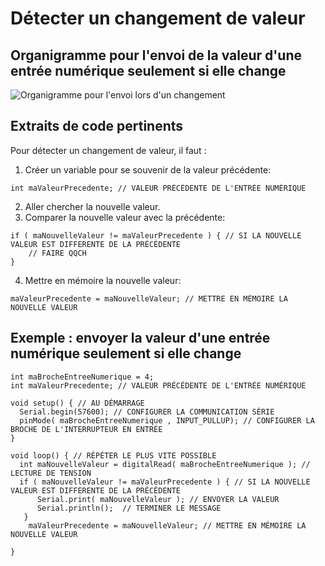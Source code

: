 # Détecter un changement de valeur

## Organigramme pour l'envoi de la valeur d'une entrée numérique seulement si elle change

![Organigramme pour l'envoi lors d'un changement](./interrupteur_changement_de_valeur.svg)

## Extraits de code pertinents

Pour détecter un changement de valeur, il faut : 
1) Créer un variable pour se souvenir de la valeur précédente:
```arduino
int maValeurPrecedente; // VALEUR PRÉCÉDENTE DE L'ENTRÉE NUMÉRIQUE
```
2) Aller chercher la nouvelle valeur.
3) Comparer la nouvelle valeur avec la précédente:
```arduino
if ( maNouvelleValeur != maValeurPrecedente ) { // SI LA NOUVELLE VALEUR EST DIFFERENTE DE LA PRÉCÉDENTE
	// FAIRE QQCH
}
```
4) Mettre en mémoire la nouvelle valeur:
```arduino
maValeurPrecedente = maNouvelleValeur; // METTRE EN MÉMOIRE LA NOUVELLE VALEUR
```

## Exemple : envoyer la valeur d'une entrée numérique seulement si elle change


```arduino
int maBrocheEntreeNumerique = 4;
int maValeurPrecedente; // VALEUR PRÉCÉDENTE DE L'ENTRÉE NUMÉRIQUE

void setup() { // AU DÉMARRAGE
  Serial.begin(57600); // CONFIGURER LA COMMUNICATION SÉRIE
  pinMode( maBrocheEntreeNumerique , INPUT_PULLUP); // CONFIGURER LA BROCHE DE L'INTERRUPTEUR EN ENTRÉE
}

void loop() { // RÉPÉTER LE PLUS VITE POSSIBLE
  int maNouvelleValeur = digitalRead( maBrocheEntreeNumerique ); // LECTURE DE TENSION
  if ( maNouvelleValeur != maValeurPrecedente ) { // SI LA NOUVELLE VALEUR EST DIFFERENTE DE LA PRÉCÉDENTE     
      Serial.print( maNouvelleValeur ); // ENVOYER LA VALEUR
      Serial.println();  // TERMINER LE MESSAGE
   }
    maValeurPrecedente = maNouvelleValeur; // METTRE EN MÉMOIRE LA NOUVELLE VALEUR

}
```
